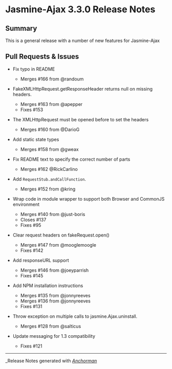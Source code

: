 # Jasmine-Ajax 3.3.0 Release Notes

## Summary

This is a general release with a number of new features for Jasmine-Ajax

## Pull Requests & Issues

* Fix typo in README
  - Merges #166 from @randoum

* FakeXMLHttpRequest.getResponseHeader returns null on missing headers.
  - Merges #163 from @apepper
  - Fixes #153

* The XMLHttpRequest must be opened before to set the headers
  - Merges #160 from @DarioG

* Add static state types
  - Merges #158 from @gweax

* Fix README text to specify the correct number of parts
  - Merges #162 @RickCarlino

* Add `RequestStub.andCallFunction`.
  - Merges #152 from @kring

* Wrap code in module wrapper to support both Browser and CommonJS environment
  - Merges #140 from @just-boris
  - Closes #137
  - Fixes #95

* Clear request headers on fakeRequest.open()
  - Merges #147 from @mooglemoogle
  - Fixes #142

* Add responseURL support
  - Merges #146 from @joeyparrish
  - Fixes #145

* Add NPM installation instructions
  - Merges #135 from @jonnyreeves
  - Merges #136 from @jonnyreeves
  - Fixes #131

* Throw exception on multiple calls to jasmine.Ajax.uninstall.
  - Merges #128 from @salticus

* Update messaging for 1.3 compatibility
  - Fixes #121

------

_Release Notes generated with _[Anchorman](http://github.com/infews/anchorman)_
